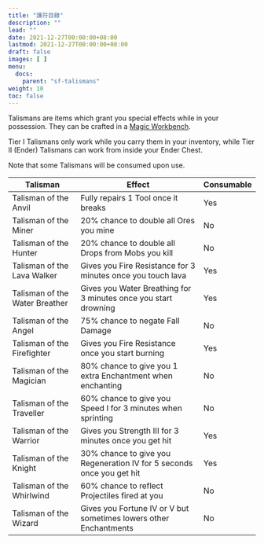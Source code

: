 ```yaml
---
title: "護符目錄"
description: ""
lead: ""
date: 2021-12-27T00:00:00+08:00
lastmod: 2021-12-27T00:00:00+08:00
draft: false
images: [ ]
menu:
  docs:
    parent: "sf-talismans"
weight: 10
toc: false
---
```


Talismans are items which grant you special effects while in your possession. They can be crafted in a [Magic Workbench](/docs/slimefun/magic-workbench).

Tier I Talismans only work while you carry them in your inventory, while Tier II (Ender) Talismans can work from inside your Ender Chest.

Note that some Talismans will be consumed upon use.

| Talisman                       | Effect                                                                | Consumable |
| ------------------------------ | --------------------------------------------------------------------- | ---------- |
| Talisman of the Anvil          | Fully repairs 1 Tool once it breaks                                   | Yes        |
| Talisman of the Miner          | 20% chance to double all Ores you mine                                | No         |
| Talisman of the Hunter         | 20% chance to double all Drops from Mobs you kill                     | No         |
| Talisman of the Lava Walker    | Gives you Fire Resistance for 3 minutes once you touch lava           | Yes        |
| Talisman of the Water Breather | Gives you Water Breathing for 3 minutes once you start drowning       | Yes        |
| Talisman of the Angel          | 75% chance to negate Fall Damage                                      | No         |
| Talisman of the Firefighter    | Gives you Fire Resistance once you start burning                      | Yes        |
| Talisman of the Magician       | 80% chance to give you 1 extra Enchantment when enchanting            | No         |
| Talisman of the Traveller      | 60% chance to give you Speed I for 3 minutes when sprinting           | No         |
| Talisman of the Warrior        | Gives you Strength III for 3 minutes once you get hit                 | Yes        |
| Talisman of the Knight         | 30% chance to give you Regeneration IV for 5 seconds once you get hit | Yes        |
| Talisman of the Whirlwind      | 60% chance to reflect Projectiles fired at you                        | No         |
| Talisman of the Wizard         | Gives you Fortune IV or V but sometimes lowers other Enchantments     | No         |
